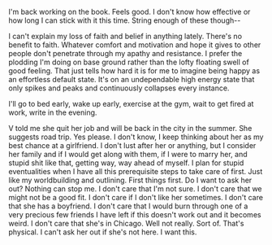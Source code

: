 I'm back working on the book. Feels good. I don't know how effective or how long I can stick with it this time. String enough of these though--

I can't explain my loss of faith and belief in anything lately. There's no benefit to faith. Whatever comfort and motivation and hope it gives to other people don't penetrate through my apathy and resistance. I prefer the plodding I'm doing on base ground rather than the lofty floating swell of good feeling. That just tells how hard it is for me to imagine being happy as an effortless default state. It's on an undependable high energy state that only spikes and peaks and continuously collapses every instance.

I'll go to bed early, wake up early, exercise at the gym, wait to get fired at work, write in the evening.

V told me she quit her job and will be back in the city in the summer. She suggests road trip. Yes please. I don't know, I keep thinking about her as my best chance at a girlfriend. I don't lust after her or anything, but I consider her family and if I would get along with them, if I were to marry her, and stupid shit like that, getting way, way ahead of myself. I plan for stupid eventualities when I have all this prerequisite steps to take care of first. Just like my worldbuilding and outlining. First things first. Do I want to ask her out? Nothing can stop me. I don't care that I'm not sure. I don't care that we might not be a good fit. I don't care if I don't like her sometimes. I don't care that she has a boyfriend. I don't care that I would burn through one of a very precious few friends I have left if this doesn't work out and it becomes weird. I don't care that she's in Chicago. Well not really. Sort of. That's physical. I can't ask her out if she's not here. I want this.
